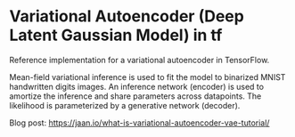 # Variational Autoencoder (Deep Latent Gaussian Model) in tf
Reference implementation for a variational autoencoder in TensorFlow.

Mean-field variational inference is used to fit the model to binarized MNIST handwritten digits images. An inference network (encoder) is used to amortize the inference and share parameters across datapoints. The likelihood is parameterized by a generative network (decoder).

Blog post: https://jaan.io/what-is-variational-autoencoder-vae-tutorial/
